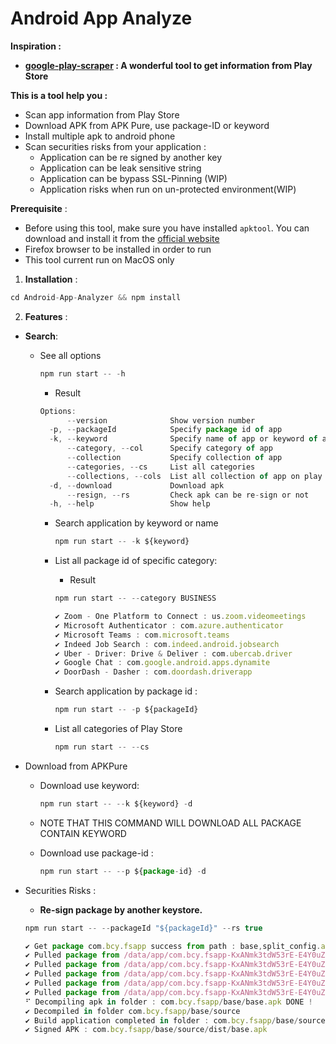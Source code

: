 # Android App Analyze

**Inspiration :** 

- **[google-play-scraper](https://github.com/facundoolano/google-play-scraper#list) : A wonderful tool to get information from Play Store**

**This is a tool help you :** 

- Scan app information from Play Store
- Download APK from APK Pure, use package-ID or keyword
- Install multiple apk to android phone
- Scan securities risks from your application :
    - Application can be re signed by another key
    - Application can be leak sensitive string
    - Application can be bypass SSL-Pinning (WIP)
    - Application risks when run on un-protected environment(WIP)

**Prerequisite** : 

- Before using this tool, make sure you have installed `apktool`. You can download and install it from the [official website](https://ibotpeaches.github.io/Apktool/install/)
- Firefox browser to be installed in order to run
- This tool current run on MacOS only

1) **Installation** : 

```jsx
cd Android-App-Analyzer && npm install
```

2) **Features** : 

- **Search**:
    - See all options
        
        ```jsx
        npm run start -- -h
        ```
        
        - Result
        
        ```jsx
        Options:
              --version              Show version number                       [boolean]
          -p, --packageId            Specify package id of app                  [string]
          -k, --keyword              Specify name of app or keyword of app      [string]
              --category, --col      Specify category of app                    [string]
              --collection           Specify collection of app                  [string]
              --categories, --cs     List all categories                       [boolean]
              --collections, --cols  List all collection of app on play store  [boolean]
          -d, --download             Download apk                              [boolean]
              --resign, --rs         Check apk can be re-sign or not           [boolean]
          -h, --help                 Show help                                 [boolean]
        ```
        
        - Search application by keyword or name
            
            ```jsx
            npm run start -- -k ${keyword}
            ```
            
        - List all package id of specific category:
            - Result
            
            ```jsx
            npm run start -- --category BUSINESS
            
            ✔ Zoom - One Platform to Connect : us.zoom.videomeetings
            ✔ Microsoft Authenticator : com.azure.authenticator
            ✔ Microsoft Teams : com.microsoft.teams
            ✔ Indeed Job Search : com.indeed.android.jobsearch
            ✔ Uber - Driver: Drive & Deliver : com.ubercab.driver
            ✔ Google Chat : com.google.android.apps.dynamite
            ✔ DoorDash - Dasher : com.doordash.driverapp
            
            ```
            
        - Search application by package id :
            
            ```jsx
            npm run start -- -p ${packageId}
            ```
            
        - List all categories of Play Store
            
            ```jsx
            npm run start -- --cs
            ```
            
- Download from APKPure
    - Download use keyword:
        
        ```jsx
        npm run start -- --k ${keyword} -d
        ```
        
    - NOTE THAT THIS COMMAND WILL DOWNLOAD ALL PACKAGE CONTAIN KEYWORD
    - Download use package-id :
        
        ```jsx
        npm run start -- --p ${package-id} -d
        ```
        

- Securities Risks :
    - **Re-sign package by another keystore.**
    
    ```jsx
    npm run start -- --packageId "${packageId}" --rs true
    ```
    
    ```jsx
    ✔ Get package com.bcy.fsapp success from path : base,split_config.arm64_v8a,split_config.en,split_config.vi,split_config.xxhdpi
    ✔ Pulled package from /data/app/com.bcy.fsapp-KxANmk3tdW53rE-E4Y0uZQ==/base.apk to com.bcy.fsapp/base
    ✔ Pulled package from /data/app/com.bcy.fsapp-KxANmk3tdW53rE-E4Y0uZQ==/split_config.arm64_v8a.apk to com.bcy.fsapp/split_config.arm64_v8a
    ✔ Pulled package from /data/app/com.bcy.fsapp-KxANmk3tdW53rE-E4Y0uZQ==/split_config.en.apk to com.bcy.fsapp/split_config.en
    ✔ Pulled package from /data/app/com.bcy.fsapp-KxANmk3tdW53rE-E4Y0uZQ==/split_config.vi.apk to com.bcy.fsapp/split_config.vi
    ✔ Pulled package from /data/app/com.bcy.fsapp-KxANmk3tdW53rE-E4Y0uZQ==/split_config.xxhdpi.apk to com.bcy.fsapp/split_config.xxhdpi
    ⠋ Decompiling apk in folder : com.bcy.fsapp/base/base.apk DONE !
    ✔ Decompiled in folder com.bcy.fsapp/base/source
    ✔ Build application completed in folder : com.bcy.fsapp/base/source
    ✔ Signed APK : com.bcy.fsapp/base/source/dist/base.apk
    ```
